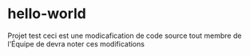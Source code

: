 # hello-world
Projet test 
ceci est une modicafication de code source
tout membre de l'Équipe de devra noter
ces modifications
